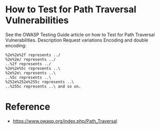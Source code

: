 # How to Test for Path Traversal Vulnerabilities
See the OWASP Testing Guide article on how to Test for Path Traversal Vulnerabilities.
Description
Request variations
Encoding and double encoding:

```
%2e%2e%2f represents ../
%2e%2e/ represents ../
..%2f represents ../ 
%2e%2e%5c represents ..\
%2e%2e\ represents ..\ 
..%5c represents ..\ 
%252e%252e%255c represents ..\ 
..%255c represents ..\ and so on. 
```



# Reference

* https://www.owasp.org/index.php/Path_Traversal
